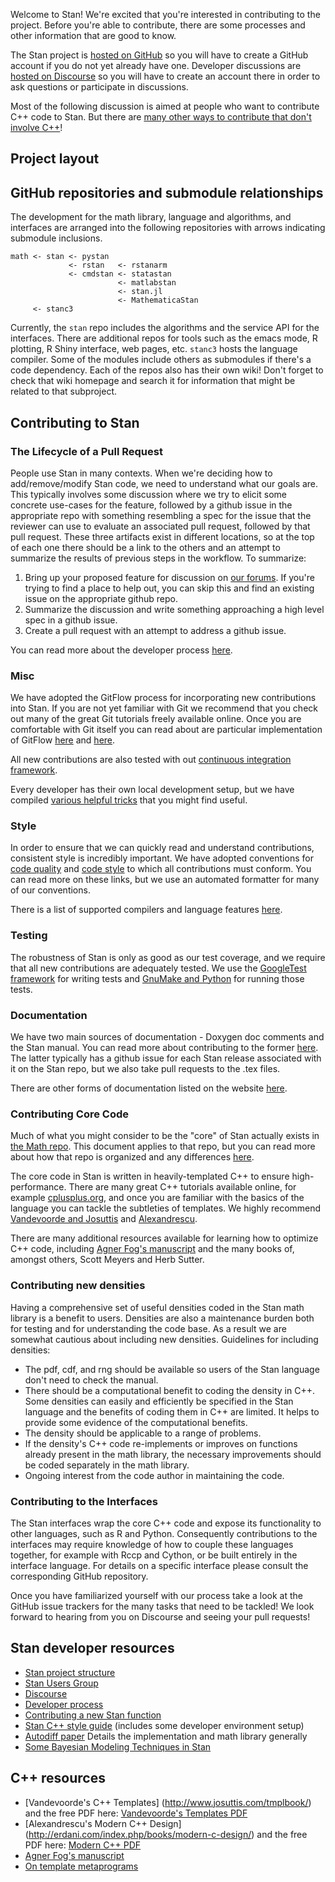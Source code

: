 Welcome to Stan!  We're excited that you're interested in contributing to the project.  Before you're able to contribute, there are some processes and other information that are good to know.

The Stan project is [hosted on GitHub](https://github.com/stan-dev) so you will have to create a GitHub account if you do not yet already have one. Developer discussions are [hosted on Discourse](http://discourse.mc-stan.org) so you will have to create an account there in order to ask questions or participate in discussions.

Most of the following discussion is aimed at people who want to contribute C++ code to Stan. But there are [many other ways to contribute that don't involve C++](https://github.com/stan-dev/stan/wiki/Contributing-to-Stan-Without-C-Plus-Plus--Experience)!

## Project layout

## GitHub repositories and submodule relationships

The development for the math library, language and algorithms, and interfaces are arranged into the following repositories with arrows indicating submodule inclusions.

```      
math <- stan <- pystan
             <- rstan   <- rstanarm
             <- cmdstan <- statastan
                        <- matlabstan
                        <- stan.jl
                        <- MathematicaStan
     <- stanc3
```

Currently, the `stan` repo includes the algorithms and the service API for the interfaces.  There are additional repos for tools such as the emacs mode, R plotting, R Shiny interface, web pages, etc. `stanc3` hosts the language compiler.   Some of the modules include others as submodules if there's a code dependency.  Each of the repos also has their own wiki! Don't forget to check that wiki homepage and search it for information that might be related to that subproject.

## Contributing to Stan

### The Lifecycle of a Pull Request
People use Stan in many contexts. When we're deciding how to add/remove/modify Stan code, we need to understand what our goals are. This typically involves some discussion where we try to elicit some concrete use-cases for the feature, followed by a github issue in the appropriate repo with something resembling a spec for the issue that the reviewer can use to evaluate an associated pull request, followed by that pull request. These three artifacts exist in different locations, so at the top of each one there should be a link to the others and an attempt to summarize the results of previous steps in the workflow. To summarize:

1. Bring up your proposed feature for discussion on [our forums](http://discourse.mc-stan.org). If you're trying to find a place to help out, you can skip this and find an existing issue on the appropriate github repo.
1. Summarize the discussion and write something approaching a high level spec in a github issue.
1. Create a pull request with an attempt to address a github issue. 

You can read more about the developer process [here](https://github.com/stan-dev/stan/wiki/Developer-process-overview).

### Misc
We have adopted the GitFlow process for incorporating new contributions into Stan.  If you are not yet familiar with Git we recommend that you check out many of the great Git tutorials freely available online.  Once you are comfortable with Git itself you can read about are particular implementation of GitFlow [here](https://github.com/stan-dev/stan/wiki/Dev:-Git-Process) and [here](https://github.com/stan-dev/stan/wiki/Developer-process-overview).  

All new contributions are also tested with out [continuous integration framework](https://github.com/stan-dev/stan/wiki/Testing:-Continuous-Integration).

Every developer has their own local development setup, but we have compiled [various helpful tricks](https://github.com/stan-dev/stan/wiki/Dev:-Tricks) that you might find useful.

### Style
In order to ensure that we can quickly read and understand contributions, consistent style is incredibly important.  We have adopted conventions for [code quality](https://github.com/stan-dev/stan/wiki/Code-Quality) and [code style](https://github.com/stan-dev/stan/wiki/Coding-Style-and-Idioms) to which all contributions must conform. You can read more on these links, but we use an automated formatter for many of our conventions.

There is a list of supported compilers and language features [here](https://github.com/stan-dev/stan/wiki/Supported-C---Compilers-and-Language-Features).

### Testing

The robustness of Stan is only as good as our test coverage, and we require that all new contributions are adequately tested.  We use the [GoogleTest framework](https://github.com/stan-dev/stan/wiki/How-to-Write-Unit-Tests-with-GoogleTest) for writing tests and [GnuMake and Python](https://github.com/stan-dev/stan/wiki/Testing-Stan-using-Gnu-Make-and-Python) for running those tests.

### Documentation
We have two main sources of documentation - Doxygen doc comments and the Stan manual. You can read more about contributing to the former [here](https://github.com/stan-dev/stan/wiki/How-to-Write-Doxygen-Doc-Comments). The latter typically has a github issue for each Stan release associated with it on the Stan repo, but we also take pull requests to the .tex files. 

There are other forms of documentation listed on the website [here](http://mc-stan.org/users/documentation/).

### Contributing Core Code

Much of what you might consider to be the "core" of Stan actually exists in [the Math repo](https://github.com/stan-dev/math). This document applies to that repo, but you can read more about how that repo is organized and any differences [here](https://github.com/stan-dev/math/wiki/Introduction-to-Stan-Math-for-New-Developers/).

The core code in Stan is written in heavily-templated C++ to ensure high-performance.  There are many great C++ tutorials available online, for example [cplusplus.org](http://www.cplusplus.com/doc/tutorial/), and once you are familiar with the basics of the language you can tackle the subtleties of templates.  We highly recommend [Vandevoorde and Josuttis](https://www.amazon.com/Templates-Complete-Guide-David-Vandevoorde/dp/0201734842) and [Alexandrescu](https://www.amazon.com/Modern-Design-Generic-Programming-Patterns/dp/0201704315).

There are many additional resources available for learning how to optimize C++ code, including [Agner Fog's manuscript](http://www.agner.org/optimize/optimizing_cpp.pdf) and the many books of, amongst others, Scott Meyers and Herb Sutter.

### Contributing new densities

Having a comprehensive set of useful densities coded in the Stan math library is a benefit to users.  Densities are also a maintenance burden both for testing and for understanding the code base.  As a result we are somewhat cautious about including new densities. Guidelines for including densities:

- The pdf, cdf, and rng should be available so users of the Stan language don't need to check the manual.
- There should be a computational benefit to coding the density in C++.  Some densities can easily and efficiently be specified in the Stan language and the benefits of coding them in C++ are limited.  It helps to provide some evidence of the computational benefits.
- The density should be applicable to a range of problems.
- If the density's C++ code re-implements or improves on functions already present in the math library, the necessary improvements should be coded separately in the math library.
- Ongoing interest from the code author in maintaining the code.


### Contributing to the Interfaces

The Stan interfaces wrap the core C++ code and expose its functionality to other languages, such as R and Python.  Consequently contributions to the interfaces may require knowledge of how to couple these languages together, for example with Rccp and Cython, or be built entirely in the interface language.  For details on a specific interface please consult the corresponding GitHub repository.

Once you have familiarized yourself with our process take a look at the GitHub issue trackers for the many tasks that need to be tackled!  We look forward to hearing from you on Discourse and seeing your pull requests!

## Stan developer resources
* [Stan project structure](https://github.com/stan-dev/stan/wiki#github-repositories-and-submodule-relationships)
* [Stan Users Group](https://groups.google.com/forum/#!categories/stan-users/general)
* [Discourse](http://discourse.mc-stan.org/)
* [Developer process](https://github.com/stan-dev/stan/wiki/Developer-process-overview)
* [Contributing a new Stan function](https://github.com/stan-dev/stan/wiki/Contributing-New-Functions-to-Stan)
* [Stan C++ style guide](https://github.com/stan-dev/stan/wiki/Coding-Style-and-Idioms) (includes some developer environment setup)
* [Autodiff paper](https://arxiv.org/abs/1509.07164) Details the implementation and math library generally
* [Some Bayesian Modeling Techniques in Stan](https://www.youtube.com/watch?v=uSjsJg8fcwY)

## C++ resources
* [Vandevoorde's C++ Templates] (http://www.josuttis.com/tmplbook/)
 and the free PDF here: [Vandevoorde's Templates PDF](http://ultra.sdk.free.fr/docs/DxO/C%2B%2B%20Templates%20The%20Complete%20Guide.pdf)
* [Alexandrescu's Modern C++ Design] (http://erdani.com/index.php/books/modern-c-design/)
and the free PDF here: [Modern C++ PDF](http://index-of.co.uk/C++/C++%20Design%20Generic%20Programming%20and%20Design%20Patterns%20Applied.pdf)
* [Agner Fog's manuscript](http://www.agner.org/optimize/optimizing_cpp.pdf)
* [On template metaprograms](https://www.fluentcpp.com/2017/06/02/write-template-metaprogramming-expressively/)